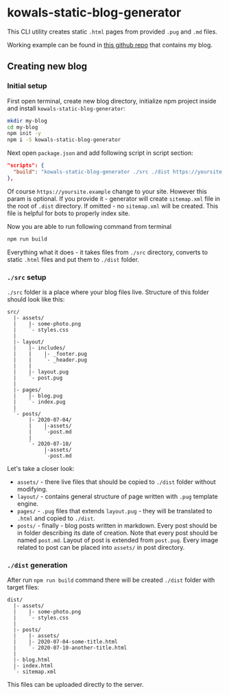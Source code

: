 # kowals-static-blog-generator

This CLI utility creates static `.html` pages from provided `.pug` and `.md` files.

Working example can be found in [this github repo](https://github.com/Kyczan/kowal-pro-blog) that contains my blog.

## Creating new blog

### Initial setup

First open terminal, create new blog directory, initialize npm project inside and install `kowals-static-blog-generator`:

```sh
mkdir my-blog
cd my-blog
npm init -y
npm i -S kowals-static-blog-generator
```

Next open `package.json` and add following script in script section:

```json
"scripts": {
  "build": "kowals-static-blog-generator ./src ./dist https://yoursite.example"
},
```

Of course `https://yoursite.example` change to your site. However this param is optional. If you provide it - generator will create `sitemap.xml` file in the root of `.dist` directory. If omitted - no `sitemap.xml` will be created. This file is helpful for bots to properly index site.

Now you are able to run following command from terminal

```sh
npm run build
```

Everything what it does - it takes files from `./src` directory, converts to static `.html` files and put them to `./dist` folder.

### `./src` setup

`./src` folder is a place where your blog files live. Structure of this folder should look like this:

```
src/
  |- assets/
  |    |- some-photo.png
  |    `- styles.css
  |
  |- layout/
  |    |- includes/
  |    |    |- _footer.pug
  |    |    `- _header.pug
  |    |
  |    |- layout.pug
  |    `- post.pug
  |
  |- pages/
  |    |- blog.pug
  |    `- index.pug
  |
  `- posts/
       |- 2020-07-04/
       |    |-assets/
       |    `-post.md
       |
       `- 2020-07-10/
            |-assets/
            `-post.md
```

Let's take a closer look:

- `assets/` - there live files that should be copied to `./dist` folder without modifying.
- `layout/` - contains general structure of page written with `.pug` template engine.
- `pages/` - `.pug` files that extends `layout.pug` - they will be translated to `.html` and copied to `./dist`.
- `posts/` - finally - blog posts written in markdown. Every post should be in folder describing its date of creation. Note that every post should be named `post.md`. Layout of post is extended from `post.pug`. Every image related to post can be placed into `assets/` in post directory.

### `./dist` generation

After run `npm run build` command there will be created `./dist` folder with target files:

```
dist/
  |- assets/
  |    |- some-photo.png
  |    `- styles.css
  |
  |- posts/
  |    |- assets/
  |    |- 2020-07-04-some-title.html
  |    `- 2020-07-10-another-title.html
  |
  |- blog.html
  |- index.html
  `- sitemap.xml
```

This files can be uploaded directly to the server.
